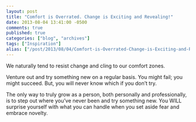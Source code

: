 ```yaml
---
layout: post
title: "Comfort is Overrated. Change is Exciting and Revealing!"
date: 2013-08-04 13:41:00 -0500
comments: true
published: true
categories: ["blog", "archives"]
tags: ["Inspiration"]
alias: ["/post/2013/08/04/Comfort-is-Overrated-Change-is-Exciting-and-Revealing", "/post/2013/08/04/comfort-is-overrated-change-is-exciting-and-revealing"]
---
```

<!-- more -->
<p>We naturally tend to resist change and cling to our comfort zones.</p>
<p>Venture out and try something new on a regular basis. You might fail; you might succeed. But, you will never know which if you don&rsquo;t try.</p>
<p>The only way to truly grow as a person, both personally and professionally, is to step out where you&rsquo;ve never been and try something new. You WILL surprise yourself with what you can handle when you set aside fear and embrace novelty.</p>
